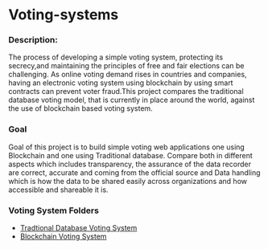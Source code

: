 # Voting-systems

### Description:
The process of developing a simple voting system, protecting its secrecy,and maintaining the principles of free and fair elections can be challenging. As online voting demand rises in countries and companies, having an electronic voting system using blockchain by using smart contracts can prevent voter fraud.This project compares the traditional database voting model, that is currently in place around the world, against the use of blockchain based voting system. 

### Goal

Goal of this project  is to build simple voting web applications one using Blockchain and one using Traditional database. Compare both in different aspects which includes transparency, the assurance of the data recorder are correct, accurate and coming from the official source and Data handling which is how the data to be shared easily across organizations and how accessible and shareable it is.

### Voting System Folders
* [Tradtional Database Voting System](https://github.com/HassanEissaa/Voting-systems/tree/main/Traditional%20Database%20Voting%20System)
* [Blockchain Voting System](https://github.com/HassanEissaa/Voting-systems/tree/main/Blockchain%20Voting%20System)
